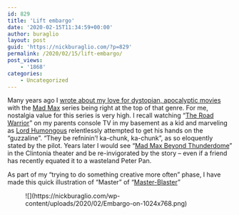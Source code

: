 ```yaml
---
id: 829
title: 'Lift embargo'
date: '2020-02-15T11:34:59+00:00'
author: buraglio
layout: post
guid: 'https://nickburaglio.com/?p=829'
permalink: /2020/02/15/lift-embargo/
post_views:
    - '1868'
categories:
    - Uncategorized
---
```


Many years ago I [wrote about my love for dystopian, apocalyptic movies ](https://nickburaglio.com/2013/03/17/top-5-post-apocalyptic-movies/)with the [Mad Max](https://en.wikipedia.org/wiki/Mad_Max) series being right at the top of that genre. For me, nostalgia value for this series is very high. I recall watching “[The Road Warrior](https://en.wikipedia.org/wiki/Mad_Max_2)” on my parents console TV in my basement as a kid and marveling as [Lord Humongous](https://madmax.fandom.com/wiki/Lord_Humungus) relentlessly attempted to get his hands on the “guzzaline”. “They be refninin’! ka-chunk, ka-chunk”, as so eloquently stated by the pilot. Years later I would see “[Mad Max Beyond Thunderdome](https://en.wikipedia.org/wiki/Mad_Max_Beyond_Thunderdome)” in the Clintonia theater and be re-invigorated by the story – even if a friend has recently equated it to a wasteland Peter Pan.

As part of my “trying to do something creative more often” phase, I have made this quick illustration of “Master” of “[Master-Blaster](https://madmax.fandom.com/wiki/Master_Blaster)”

<figure class="wp-block-image size-large">![](https://nickburaglio.com/wp-content/uploads/2020/02/Embargo-on-1024x768.png)</figure>